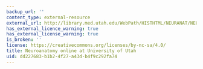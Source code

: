 ```yaml
---
backup_url: ''
content_type: external-resource
external_url: http://library.med.utah.edu/WebPath/HISTHTML/NEURANAT/NEURANCA.html
has_external_licence_warning: true
has_external_license_warning: true
is_broken: ''
license: https://creativecommons.org/licenses/by-nc-sa/4.0/
title: Neuroanatomy online at University of Utah
uid: dd227683-b1b2-4f27-a43d-b4f9c292fa74
---
```

